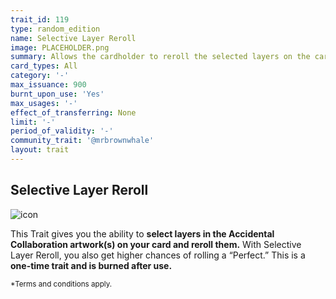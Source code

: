 ```yaml
---
trait_id: 119
type: random_edition
name: Selective Layer Reroll
image: PLACEHOLDER.png
summary: Allows the cardholder to reroll the selected layers on the card. This Trait also gives you a higher chance of rolling a “Perfect”.
card_types: All
category: '-'
max_issuance: 900
burnt_upon_use: 'Yes'
max_usages: '-'
effect_of_transferring: None
limit: '-'
period_of_validity: '-'
community_trait: '@mrbrownwhale'
layout: trait
---
```


## Selective Layer Reroll

![icon](/assets/images/trait-icons/{{page.image}})

This Trait gives you the ability to **select layers in the Accidental Collaboration artwork(s) on your card and reroll them.** With Selective Layer Reroll, you also get higher chances of rolling a “Perfect.” This is a **one-time trait and is burned after use.**

<small>*Terms and conditions apply.</small>
